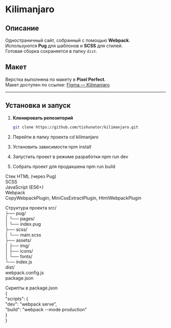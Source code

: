 # Kilimanjaro

## Описание
Одностраничный сайт, собранный с помощью **Webpack**.  
Используются **Pug** для шаблонов и **SCSS** для стилей.  
Готовая сборка сохраняется в папку `dist`.

## Макет

Верстка выполнена по макету в **Pixel Perfect**.  
Макет доступен по ссылке: [Figma — Kilimanjaro](https://www.figma.com/design/lSpbvibD8HCKris2d0wq4S/Kilimanjaro?node-id=0-204&t=gcKFYCXTzW2sKNpF-1)

---

##  Установка и запуск

1. **Клонировать репозиторий**
   ```bash
   git clone https://github.com/tishunator/kilimanjaro.git
2. Перейти в папку проекта
cd kilimanjaro

3. Установить зависимости
npm install

4. Запустить проект в режиме разработки
npm run dev

5. Собрать проект для продакшена
npm run build

Стек
HTML (через Pug)  
SCSS  
JavaScript (ES6+)  
Webpack  
CopyWebpackPlugin, MiniCssExtractPlugin, HtmlWebpackPlugin

Структура проекта
src/  
  ├── pug/  
  │    └── pages/  
  │         └── index.pug  
  ├── scss/  
  │    └── main.scss  
  ├── assets/  
  │    ├── img/  
  │    ├── icons/  
  │    └── fonts/  
  └── index.js  
dist/  
webpack.config.js  
package.json  

Скрипты в package.json  
{  
  "scripts": {  
    "dev": "webpack serve",  
    "build": "webpack --mode production"  
  }  
}  



